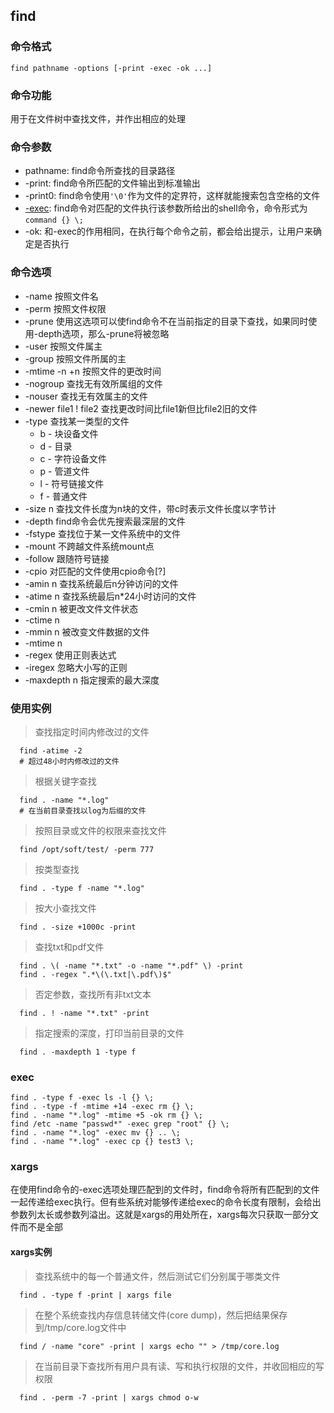 
find
------------------------------------

### 命令格式

    find pathname -options [-print -exec -ok ...]

### 命令功能

用于在文件树中查找文件，并作出相应的处理

### 命令参数

* pathname: find命令所查找的目录路径
* -print:   find命令所匹配的文件输出到标准输出
* -print0:  find命令使用`'\0'`作为文件的定界符，这样就能搜索包含空格的文件
* [-exec](#exec):    find命令对匹配的文件执行该参数所给出的shell命令，命令形式为`command {} \;`
* -ok:      和-exec的作用相同，在执行每个命令之前，都会给出提示，让用户来确定是否执行

### 命令选项

* -name 按照文件名
* -perm 按照文件权限
* -prune 使用这选项可以使find命令不在当前指定的目录下查找，如果同时使用-depth选项，那么-prune将被忽略
* -user 按照文件属主
* -group 按照文件所属的主
* -mtime -n +n 按照文件的更改时间
* -nogroup 查找无有效所属组的文件
* -nouser 查找无有效属主的文件
* -newer file1 ! file2 查找更改时间比file1新但比file2旧的文件
* -type 查找某一类型的文件
  * b - 块设备文件
  * d - 目录
  * c - 字符设备文件
  * p - 管道文件
  * l - 符号链接文件
  * f - 普通文件
* -size n 查找文件长度为n块的文件，带c时表示文件长度以字节计
* -depth find命令会优先搜索最深层的文件
* -fstype 查找位于某一文件系统中的文件
* -mount 不跨越文件系统mount点
* -follow 跟随符号链接
* -cpio 对匹配的文件使用cpio命令[?]
* -amin n 查找系统最后n分钟访问的文件
* -atime n 查找系统最后n*24小时访问的文件
* -cmin n 被更改文件文件状态
* -ctime n
* -mmin n 被改变文件数据的文件
* -mtime n
* -regex 使用正则表达式
* -iregex 忽略大小写的正则
* -maxdepth n 指定搜索的最大深度

### 使用实例

> 查找指定时间内修改过的文件

      find -atime -2
      # 超过48小时内修改过的文件

> 根据关键字查找

      find . -name "*.log"
      # 在当前目录查找以log为后缀的文件

> 按照目录或文件的权限来查找文件

      find /opt/soft/test/ -perm 777

> 按类型查找

      find . -type f -name "*.log"

> 按大小查找文件

      find . -size +1000c -print

> 查找txt和pdf文件

      find . \( -name "*.txt" -o -name "*.pdf" \) -print
      find . -regex ".*\(\.txt|\.pdf\)$"

> 否定参数，查找所有非txt文本

      find . ! -name "*.txt" -print

> 指定搜索的深度，打印当前目录的文件

      find . -maxdepth 1 -type f

### exec

    find . -type f -exec ls -l {} \;
    find . -type -f -mtime +14 -exec rm {} \;
    find . -name "*.log" -mtime +5 -ok rm {} \;
    find /etc -name "passwd*" -exec grep "root" {} \;
    find . -name "*.log" -exec mv {} .. \;
    find . -name "*.log" -exec cp {} test3 \;

### xargs

在使用find命令的-exec选项处理匹配到的文件时，find命令将所有匹配到的文件一起传递给exec执行。但有些系统对能够传递给exec的命令长度有限制，会给出参数列太长或参数列溢出。这就是xargs的用处所在，xargs每次只获取一部分文件而不是全部

#### xargs实例

> 查找系统中的每一个普通文件，然后测试它们分别属于哪类文件

      find . -type f -print | xargs file

> 在整个系统查找内存信息转储文件(core dump)，然后把结果保存到/tmp/core.log文件中

      find / -name "core" -print | xargs echo "" > /tmp/core.log

> 在当前目录下查找所有用户具有读、写和执行权限的文件，并收回相应的写权限

      find . -perm -7 -print | xargs chmod o-w

